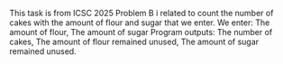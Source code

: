This task is from ICSC 2025 Problem B i related to count the number of cakes with the amount of flour and sugar that we enter. 
We enter: The amount of flour, The amount of sugar
Program outputs: The number of cakes, The amount of flour remained unused, The amount of sugar remained unused.
